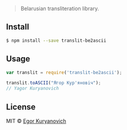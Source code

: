 > Belarusian transliteration library.


## Install

```sh
$ npm install --save translit-be2ascii
```


## Usage

```js
var translit = require('translit-be2ascii');

translit.toASCII("Ягор Кур'яновiч");
// Yagor Kuryanovich

```


## License

MIT © [Egor Kuryanovich](http://sontan.name)

